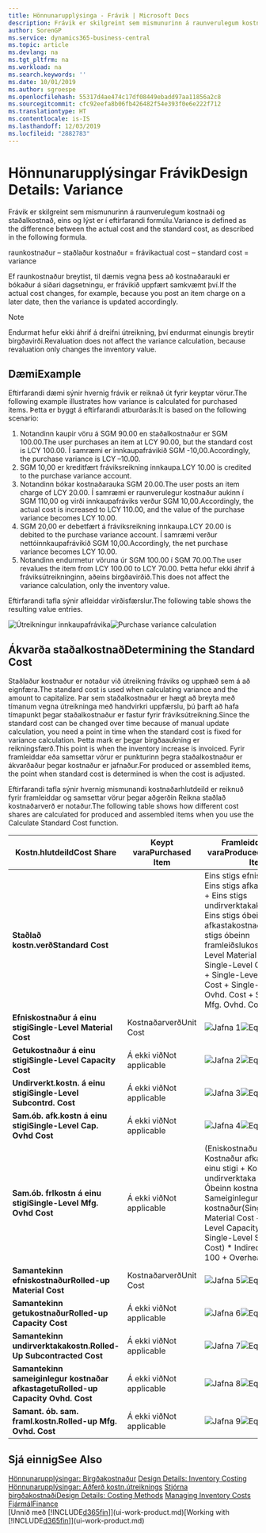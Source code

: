 ```yaml
---
title: Hönnunarupplýsinga - Frávik | Microsoft Docs
description: Frávik er skilgreint sem mismunurinn á raunverulegum kostnaði og staðalkostnað, eins og lýst er í eftirfarandi formúlu.
author: SorenGP
ms.service: dynamics365-business-central
ms.topic: article
ms.devlang: na
ms.tgt_pltfrm: na
ms.workload: na
ms.search.keywords: ''
ms.date: 10/01/2019
ms.author: sgroespe
ms.openlocfilehash: 55317d4ae474c17df08449ebadd97aa11856a2c8
ms.sourcegitcommit: cfc92eefa8b06fb426482f54e393f0e6e222f712
ms.translationtype: HT
ms.contentlocale: is-IS
ms.lasthandoff: 12/03/2019
ms.locfileid: "2882783"
---
```

# <a name="design-details-variance"></a><span data-ttu-id="d442d-103">Hönnunarupplýsingar Frávik</span><span class="sxs-lookup"><span data-stu-id="d442d-103">Design Details: Variance</span></span>
<span data-ttu-id="d442d-104">Frávik er skilgreint sem mismunurinn á raunverulegum kostnaði og staðalkostnað, eins og lýst er í eftirfarandi formúlu.</span><span class="sxs-lookup"><span data-stu-id="d442d-104">Variance is defined as the difference between the actual cost and the standard cost, as described in the following formula.</span></span>  

 <span data-ttu-id="d442d-105">raunkostnaður – staðlaður kostnaður = frávik</span><span class="sxs-lookup"><span data-stu-id="d442d-105">actual cost – standard cost = variance</span></span>  

 <span data-ttu-id="d442d-106">Ef raunkostnaður breytist, til dæmis vegna þess að kostnaðarauki er bókaður á síðari dagsetningu, er frávikið uppfært samkvæmt því.</span><span class="sxs-lookup"><span data-stu-id="d442d-106">If the actual cost changes, for example, because you post an item charge on a later date, then the variance is updated accordingly.</span></span>  

> [!NOTE]  
>  <span data-ttu-id="d442d-107">Endurmat hefur ekki áhrif á dreifni útreikning, því endurmat einungis breytir birgðavirði.</span><span class="sxs-lookup"><span data-stu-id="d442d-107">Revaluation does not affect the variance calculation, because revaluation only changes the inventory value.</span></span>  

## <a name="example"></a><span data-ttu-id="d442d-108">Dæmi</span><span class="sxs-lookup"><span data-stu-id="d442d-108">Example</span></span>  
 <span data-ttu-id="d442d-109">Eftirfarandi dæmi sýnir hvernig frávik er reiknað út fyrir keyptar vörur.</span><span class="sxs-lookup"><span data-stu-id="d442d-109">The following example illustrates how variance is calculated for purchased items.</span></span> <span data-ttu-id="d442d-110">Þetta er byggt á eftirfarandi atburðarás:</span><span class="sxs-lookup"><span data-stu-id="d442d-110">It is based on the following scenario:</span></span>  

1.  <span data-ttu-id="d442d-111">Notandinn kaupir vöru á SGM 90.00 en staðalkostnaður er SGM 100.00.</span><span class="sxs-lookup"><span data-stu-id="d442d-111">The user purchases an item at LCY 90.00, but the standard cost is LCY 100.00.</span></span> <span data-ttu-id="d442d-112">Í samræmi er innkaupafrávikið SGM -10,00.</span><span class="sxs-lookup"><span data-stu-id="d442d-112">Accordingly, the purchase variance is LCY –10.00.</span></span>  
2.  <span data-ttu-id="d442d-113">SGM 10,00 er kreditfært fráviksreikning innkaupa.</span><span class="sxs-lookup"><span data-stu-id="d442d-113">LCY 10.00 is credited to the purchase variance account.</span></span>  
3.  <span data-ttu-id="d442d-114">Notandinn bókar kostnaðarauka SGM 20.00.</span><span class="sxs-lookup"><span data-stu-id="d442d-114">The user posts an item charge of LCY 20.00.</span></span> <span data-ttu-id="d442d-115">Í samræmi er raunverulegur kostnaður aukinn í SGM 110,00 og virði innkaupafráviks verður SGM 10,00.</span><span class="sxs-lookup"><span data-stu-id="d442d-115">Accordingly, the actual cost is increased to LCY 110.00, and the value of the purchase variance becomes LCY 10.00.</span></span>  
4.  <span data-ttu-id="d442d-116">SGM 20,00 er debetfært á fráviksreikning innkaupa.</span><span class="sxs-lookup"><span data-stu-id="d442d-116">LCY 20.00 is debited to the purchase variance account.</span></span> <span data-ttu-id="d442d-117">Í samræmi verður nettóinnkaupafrávikið SGM 10,00.</span><span class="sxs-lookup"><span data-stu-id="d442d-117">Accordingly, the net purchase variance becomes LCY 10.00.</span></span>  
5.  <span data-ttu-id="d442d-118">Notandinn endurmetur vöruna úr SGM 100.00 í SGM 70.00.</span><span class="sxs-lookup"><span data-stu-id="d442d-118">The user revalues the item from LCY 100.00 to LCY 70.00.</span></span> <span data-ttu-id="d442d-119">Þetta hefur ekki áhrif á fráviksútreikninginn, aðeins birgðavirðið.</span><span class="sxs-lookup"><span data-stu-id="d442d-119">This does not affect the variance calculation, only the inventory value.</span></span>  

 <span data-ttu-id="d442d-120">Eftirfarandi tafla sýnir afleiddar virðisfærslur.</span><span class="sxs-lookup"><span data-stu-id="d442d-120">The following table shows the resulting value entries.</span></span>  

 <span data-ttu-id="d442d-121">![Útreikningur innkaupafrávika](media/design_details_inventory_costing_11_purchase_variance.png "Útreikningur innkaupafrávika")</span><span class="sxs-lookup"><span data-stu-id="d442d-121">![Purchase variance calculation](media/design_details_inventory_costing_11_purchase_variance.png "Purchase variance calculation")</span></span>  

## <a name="determining-the-standard-cost"></a><span data-ttu-id="d442d-122">Ákvarða staðalkostnað</span><span class="sxs-lookup"><span data-stu-id="d442d-122">Determining the Standard Cost</span></span>  
 <span data-ttu-id="d442d-123">Staðlaður kostnaður er notaður við útreikning fráviks og upphæð sem á að eignfæra.</span><span class="sxs-lookup"><span data-stu-id="d442d-123">The standard cost is used when calculating variance and the amount to capitalize.</span></span> <span data-ttu-id="d442d-124">Þar sem staðalkostnaður er hægt að breyta með tímanum vegna útreikninga með handvirkri uppfærslu, þú þarft að hafa tímapunkt þegar staðalkostnaður er fastur fyrir fráviksútreikning.</span><span class="sxs-lookup"><span data-stu-id="d442d-124">Since the standard cost can be changed over time because of manual update calculation, you need a point in time when the standard cost is fixed for variance calculation.</span></span> <span data-ttu-id="d442d-125">Þetta mark er þegar birgðaaukning er reikningsfærð.</span><span class="sxs-lookup"><span data-stu-id="d442d-125">This point is when the inventory increase is invoiced.</span></span> <span data-ttu-id="d442d-126">Fyrir framleiddar eða samsettar vörur er punkturinn þegra staðalkostnaður er ákvarðaður þegar kostnaður er jafnaður.</span><span class="sxs-lookup"><span data-stu-id="d442d-126">For produced or assembled items, the point when standard cost is determined is when the cost is adjusted.</span></span>  

 <span data-ttu-id="d442d-127">Eftirfarandi tafla sýnir hvernig mismunandi kostnaðarhlutdeild er reiknuð fyrir framleiddar og samsettar vörur þegar aðgerðin Reikna staðlað kostnaðarverð er notaður.</span><span class="sxs-lookup"><span data-stu-id="d442d-127">The following table shows how different cost shares are calculated for produced and assembled items when you use the Calculate Standard Cost function.</span></span>  

|<span data-ttu-id="d442d-128">Kostn.hlutdeild</span><span class="sxs-lookup"><span data-stu-id="d442d-128">Cost Share</span></span>|<span data-ttu-id="d442d-129">Keypt vara</span><span class="sxs-lookup"><span data-stu-id="d442d-129">Purchased Item</span></span>|<span data-ttu-id="d442d-130">Framleidd/samsett vara</span><span class="sxs-lookup"><span data-stu-id="d442d-130">Produced/Assembled Item</span></span>|  
|----------------|--------------------|------------------------------|  
|<span data-ttu-id="d442d-131">**Staðlað kostn.verð**</span><span class="sxs-lookup"><span data-stu-id="d442d-131">**Standard Cost**</span></span>||<span data-ttu-id="d442d-132">Eins stigs efniskostnaður + Eins stigs  afkastakostnaður + Eins stigs undirverktakakostnaður + Eins stigs óbeinn afkastakostnaður + Eins stigs óbeinn framleiðslukostnaður</span><span class="sxs-lookup"><span data-stu-id="d442d-132">Single-Level Material Cost + Single-Level Capacity Cost + Single-Level Subcontrd. Cost + Single-Level Cap. Ovhd. Cost + Single-Level Mfg. Ovhd. Cost</span></span>|  
|<span data-ttu-id="d442d-133">**Efniskostnaður á einu stigi**</span><span class="sxs-lookup"><span data-stu-id="d442d-133">**Single-Level Material Cost**</span></span>|<span data-ttu-id="d442d-134">Kostnaðarverð</span><span class="sxs-lookup"><span data-stu-id="d442d-134">Unit Cost</span></span>|<span data-ttu-id="d442d-135">![Jafna 1](media/design_details_inventory_costing_11_equation_1.png "Jafna 1")</span><span class="sxs-lookup"><span data-stu-id="d442d-135">![Equation 1](media/design_details_inventory_costing_11_equation_1.png "Equation 1")</span></span>|  
|<span data-ttu-id="d442d-136">**Getukostnaður á einu stigi**</span><span class="sxs-lookup"><span data-stu-id="d442d-136">**Single-Level Capacity Cost**</span></span>|<span data-ttu-id="d442d-137">Á ekki við</span><span class="sxs-lookup"><span data-stu-id="d442d-137">Not applicable</span></span>|<span data-ttu-id="d442d-138">![Jafna 2](media/design_details_inventory_costing_11_equation_2.png "Jafna 2")</span><span class="sxs-lookup"><span data-stu-id="d442d-138">![Equation 2](media/design_details_inventory_costing_11_equation_2.png "Equation 2")</span></span>|  
|<span data-ttu-id="d442d-139">**Undirverkt.kostn. á einu stigi**</span><span class="sxs-lookup"><span data-stu-id="d442d-139">**Single-Level Subcontrd. Cost**</span></span>|<span data-ttu-id="d442d-140">Á ekki við</span><span class="sxs-lookup"><span data-stu-id="d442d-140">Not applicable</span></span>|<span data-ttu-id="d442d-141">![Jafna 3](media/design_details_inventory_costing_11_equation_3.png "Jafna 3")</span><span class="sxs-lookup"><span data-stu-id="d442d-141">![Equation 3](media/design_details_inventory_costing_11_equation_3.png "Equation 3")</span></span>|  
|<span data-ttu-id="d442d-142">**Sam.ób. afk.kostn á einu stigi**</span><span class="sxs-lookup"><span data-stu-id="d442d-142">**Single-Level Cap. Ovhd Cost**</span></span>|<span data-ttu-id="d442d-143">Á ekki við</span><span class="sxs-lookup"><span data-stu-id="d442d-143">Not applicable</span></span>|<span data-ttu-id="d442d-144">![Jafna 4](media/design_details_inventory_costing_11_equation_4.png "Jafna 4")</span><span class="sxs-lookup"><span data-stu-id="d442d-144">![Equation 4](media/design_details_inventory_costing_11_equation_4.png "Equation 4")</span></span>|  
|<span data-ttu-id="d442d-145">**Sam.ób. frlkostn á einu stigi**</span><span class="sxs-lookup"><span data-stu-id="d442d-145">**Single-Level Mfg. Ovhd Cost**</span></span>|<span data-ttu-id="d442d-146">Á ekki við</span><span class="sxs-lookup"><span data-stu-id="d442d-146">Not applicable</span></span>|<span data-ttu-id="d442d-147">(Eniskostnaður á einu stigi + Kostnaður afkastaveitu á einu stigi + Kostnaður undirverktaka á einu stigi) \* Óbeinn kostnaður % / 100 + Sameiginlegur kostnaður</span><span class="sxs-lookup"><span data-stu-id="d442d-147">(Single-Level Material Cost + Single-Level Capacity Cost + Single-Level Subcontrd. Cost) \* Indirect Cost % / 100 + Overhead Rate</span></span>|  
|<span data-ttu-id="d442d-148">**Samantekinn efniskostnaður**</span><span class="sxs-lookup"><span data-stu-id="d442d-148">**Rolled-up Material Cost**</span></span>|<span data-ttu-id="d442d-149">Kostnaðarverð</span><span class="sxs-lookup"><span data-stu-id="d442d-149">Unit Cost</span></span>|<span data-ttu-id="d442d-150">![Jafna 5](media/design_details_inventory_costing_11_equation_5.png "Jafna 5")</span><span class="sxs-lookup"><span data-stu-id="d442d-150">![Equation 5](media/design_details_inventory_costing_11_equation_5.png "Equation 5")</span></span>|  
|<span data-ttu-id="d442d-151">**Samantekinn getukostnaður**</span><span class="sxs-lookup"><span data-stu-id="d442d-151">**Rolled-up Capacity Cost**</span></span>|<span data-ttu-id="d442d-152">Á ekki við</span><span class="sxs-lookup"><span data-stu-id="d442d-152">Not applicable</span></span>|<span data-ttu-id="d442d-153">![Jafna 6](media/design_details_inventory_costing_11_equation_6.png "Jafna 6")</span><span class="sxs-lookup"><span data-stu-id="d442d-153">![Equation 6](media/design_details_inventory_costing_11_equation_6.png "Equation 6")</span></span>|  
|<span data-ttu-id="d442d-154">**Samantekinn undirverktakakostn.**</span><span class="sxs-lookup"><span data-stu-id="d442d-154">**Rolled-Up Subcontracted Cost**</span></span>|<span data-ttu-id="d442d-155">Á ekki við</span><span class="sxs-lookup"><span data-stu-id="d442d-155">Not applicable</span></span>|<span data-ttu-id="d442d-156">![Jafna 7](media/design_details_inventory_costing_11_equation_7.png "Jafna 7")</span><span class="sxs-lookup"><span data-stu-id="d442d-156">![Equation 7](media/design_details_inventory_costing_11_equation_7.png "Equation 7")</span></span>|  
|<span data-ttu-id="d442d-157">**Samantekinn sameiginlegur kostnaðar afkastagetu**</span><span class="sxs-lookup"><span data-stu-id="d442d-157">**Rolled-up Capacity Ovhd. Cost**</span></span>|<span data-ttu-id="d442d-158">Á ekki við</span><span class="sxs-lookup"><span data-stu-id="d442d-158">Not applicable</span></span>|<span data-ttu-id="d442d-159">![Jafna 8](media/design_details_inventory_costing_11_equation_8.png "Jafna 8")</span><span class="sxs-lookup"><span data-stu-id="d442d-159">![Equation 8](media/design_details_inventory_costing_11_equation_8.png "Equation 8")</span></span>|  
|<span data-ttu-id="d442d-160">**Samant. ób. sam. framl.kostn.**</span><span class="sxs-lookup"><span data-stu-id="d442d-160">**Rolled-up Mfg. Ovhd. Cost**</span></span>|<span data-ttu-id="d442d-161">Á ekki við</span><span class="sxs-lookup"><span data-stu-id="d442d-161">Not applicable</span></span>|<span data-ttu-id="d442d-162">![Jafna 9](media/design_details_inventory_costing_11_equation_9.png "Jafna 9")</span><span class="sxs-lookup"><span data-stu-id="d442d-162">![Equation 9](media/design_details_inventory_costing_11_equation_9.png "Equation 9")</span></span>|  

## <a name="see-also"></a><span data-ttu-id="d442d-163">Sjá einnig</span><span class="sxs-lookup"><span data-stu-id="d442d-163">See Also</span></span>  
 <span data-ttu-id="d442d-164">[Hönnunarupplýsingar: Birgðakostnaður](design-details-inventory-costing.md) </span><span class="sxs-lookup"><span data-stu-id="d442d-164">[Design Details: Inventory Costing](design-details-inventory-costing.md) </span></span>  
 <span data-ttu-id="d442d-165">[Hönnunarupplýsingar: Aðferð kostn.útreiknings](design-details-costing-methods.md) [Stjórna birgðakostnaði](finance-manage-inventory-costs.md)</span><span class="sxs-lookup"><span data-stu-id="d442d-165">[Design Details: Costing Methods](design-details-costing-methods.md) [Managing Inventory Costs](finance-manage-inventory-costs.md)</span></span>  
 [<span data-ttu-id="d442d-166">Fjármál</span><span class="sxs-lookup"><span data-stu-id="d442d-166">Finance</span></span>](finance.md)  
 <span data-ttu-id="d442d-167">[Unnið með [!INCLUDE[d365fin](includes/d365fin_md.md)]](ui-work-product.md)</span><span class="sxs-lookup"><span data-stu-id="d442d-167">[Working with [!INCLUDE[d365fin](includes/d365fin_md.md)]](ui-work-product.md)</span></span>
